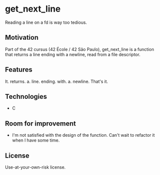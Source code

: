 # get_next_line
Reading a line on a fd is way too tedious.

## Motivation

Part of the 42 cursus (42 École / 42 São Paulo), get_next_line is a function that returns a line ending with a newline, read from a file descriptor. 

## Features

It. returns. a. line. ending. with. a. newline. That's it.

## Technologies

  - C

## Room for improvement
  
  - I'm not satisfied with the design of the function. Can't wait to refactor it when I have some time. 


## License

Use-at-your-own-risk license. 

